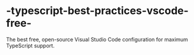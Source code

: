 # -typescript-best-practices-vscode-free-
 The best free, open-source Visual Studio Code configuration for maximum TypeScript support.
